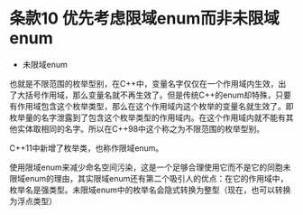 # 条款10 优先考虑限域enum而非未限域enum

* 未限域enum

也就是不限范围的枚举型别，在C++中，变量名字仅仅在一个作用域内生效，出了大括号作用域，那么变量名就不再生效了。但是传统C++的enum却特殊，只要有作用域包含这个枚举类型，那么在这个作用域内这个枚举的变量名就生效了。即枚举量的名字泄露到了包含这个枚举类型的作用域内。在这个作用域内就不能有其他实体取相同的名字。所以在C++98中这个称之为不限范围的枚举型别。

C++11中新增了枚举类，也称作限域enum。

使用限域enum来减少命名空间污染，这是一个足够合理使用它而不是它的同胞未限域enum的理由，其实限域enum还有第二个吸引人的优点：在它的作用域中，枚举名是强类型。未限域enum中的枚举名会隐式转换为整型（现在，也可以转换为浮点类型）

